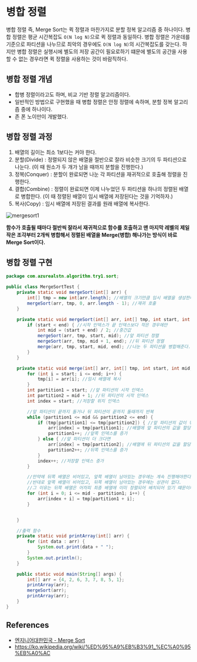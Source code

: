 # 병합 정렬

병합 정렬 즉, Merge Sort는 퀵 정렬과 마찬가지로 분할 정복 알고리즘 중 하나이다. 병합 정렬은 평균 시간복잡도 `O(N log N)`으로 퀵 정렬과 동일하다. 병합 정렬은 가운데를 기준으로 파티션을 나누므로 최악의 경우에도 `O(N log N)`의 시간복잡도를 갖는다. 하지만 병합 정렬은 실행시에 별도의 저장 공간이 필요로하기 떄문에 별도의 공간을 사용할 수 없는 경우라면 퀵 정렬을 사용하는 것이 바람직하다.

## 병합 정렬 개념

- 합병 정렬이라고도 하며, 비교 기반 정렬 알고리즘이다.
- 일반적인 방법으로 구현했을 때 병합 정렬은 안정 정렬에 속하며, 분할 정복 알고리즘 중에 하나이다.
- 존 폰 노이만이 개발했다.

## 병합 정렬 과정

1. 배열의 길이는 최소 1보다는 커야 한다.
2. 분할(Divide) : 정렬되지 않은 배열을 절반으로 잘라 비슷한 크기의 두 파티션으로 나눈다. (이 때 원소가 두 개가 남을 때까지 분할을 진행한다.)
3. 정복(Conquer) : 분할이 완료되면 나눈 각 파티션을 재귀적으로 호출해 정렬을 진행한다.
4. 결합(Combine) : 정렬이 완료되면 이제 나누었던 두 파티션을 하나의 정렬된 배열로 병합한다. (이 때 정렬된 배열이 임시 배열에 저장된다는 것을 기억하자.)
5. 복사(Copy) : 임시 배열에 저장된 결과를 원래 배열에 복사한다.

![mergesort1](https://user-images.githubusercontent.com/55525868/225923640-cab72bbe-0ce6-4c1e-b718-2f115c1de654.png)

**함수가 호출될 때마다 절반씩 잘라서 재귀적으로 함수를 호출하고 맨 마지막 레벨의 제일 작은 조각부터 2개씩 병합해서 정렬된 배열을 Merge(병합) 해나가는 방식이 바로 Merge Sort이다.**

## 병합 정렬 구현

```java
package com.azurealstn.algorithm.try1.sort;

public class MergeSortTest {
    private static void mergeSort(int[] arr) {
        int[] tmp = new int[arr.length]; //배열의 크기만큼 임시 배열을 생성한다.
        mergeSort(arr, tmp, 0, arr.length - 1); //재귀 호출
    }

    private static void mergeSort(int[] arr, int[] tmp, int start, int end) {
        if (start < end) { //시작 인덱스가 끝 인덱스보다 작은 경우에만
            int mid = (start + end) / 2; //중간값
            mergeSort(arr, tmp, start, mid); //앞 파티션 정렬
            mergeSort(arr, tmp, mid + 1, end); //뒤 파티션 정렬
            merge(arr, tmp, start, mid, end); //나눈 두 파티션을 병합해준다.
        }
    }

    private static void merge(int[] arr, int[] tmp, int start, int mid, int end) {
        for (int i = start; i <= end; i++) {
            tmp[i] = arr[i]; //임시 배열에 복사
        }
        int partition1 = start; //앞 파티션의 시작 인덱스
        int partition2 = mid + 1; //뒤 파티션의 시작 인덱스
        int index = start; //저장할 위치 인덱스

        //앞 파티션이 끝까지 돌거나 뒤 파티션이 끝까지 돌때까지 반복
        while (partition1 <= mid && partition2 <= end) {
            if (tmp[partition1] <= tmp[partition2]) { //앞 파티션의 값이 뒤 파티션의 값보다 작으면
                arr[index] = tmp[partition1]; //배열에 앞 파티션의 값을 할당
                partition1++; //앞쪽 인덱스를 증가
            } else { //앞 파티션이 더 크다면
                arr[index] = tmp[partition2]; //배열에 뒤 파티션의 값을 할당
                partition2++; //뒤쪽 인덱스를 증가
            }
            index++; //저장할 인덱스 증가
        }

        //만약에 뒤쪽 배열은 비어있고, 앞쪽 배열이 남아있는 경우에는 계속 진행해야한다.
        //반대로 앞쪽 배열이 비어있고, 뒤쪽 배열이 남아있는 경우에는 상관이 없다.
        //그 이유는 뒤쪽 배열은 어차피 최종 배열에 이미 정렬되어 배치되어 있기 떄문이다.
        for (int i = 0; i <= mid - partition1; i++) {
            arr[index + i] = tmp[partition1 + i];
        }


    }

    //출력 함수
    private static void printArray(int[] arr) {
        for (int data : arr) {
            System.out.print(data + " ");
        }
        System.out.println();
    }

    public static void main(String[] args) {
        int[] arr = {4, 2, 6, 3, 7, 8, 5, 1};
        printArray(arr);
        mergeSort(arr);
        printArray(arr);
    }
}
```

## References

- [엔지니어대한민국 - Merge Sort](https://www.youtube.com/watch?v=QAyl79dCO_k&t=259s)
- https://ko.wikipedia.org/wiki/%ED%95%A9%EB%B3%91_%EC%A0%95%EB%A0%AC